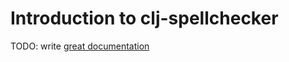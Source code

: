 # Introduction to clj-spellchecker

TODO: write [great documentation](http://jacobian.org/writing/what-to-write/)
